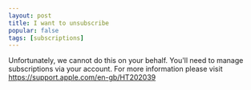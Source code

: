 ```yaml
---
layout: post
title: I want to unsubscribe
popular: false
tags: [subscriptions]
---
```

Unfortunately, we cannot do this on your behalf. You'll need to manage subscriptions via your account. For more information please visit <https://support.apple.com/en-gb/HT202039>
